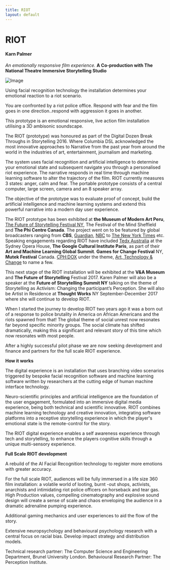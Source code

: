 ```yaml
---
title: RIOT
layout: default
---
```


# RIOT

#### Karn Palmer

*An emotionally responsive film experience.*
**A Co-production with The National Theatre Immersive Storytelling Studio**

![Image](Images/31_Riot_Image1.jpg)

Using facial recognition technology the installation determines your emotional reaction to a riot scenario.

You are confronted by a riot police office. Respond with fear and the film goes in one direction..respond with aggression it goes in another.

This prototype is an emotional responsive, live action film installation utilising a 3D ambisonic soundscape.

The RIOT (prototype) was honoured as part of the Digital Dozen Break Throughs in Storytelling 2016. Where Columbia DSL acknowledged the most innovative approaches to Narrative from the past year from around the world in the industries of art, entertainment, journalism and marketing.

The system uses facial recognition and artificial intelligence to determine your emotional state and subsequent navigate you through a personalised riot experience. The narrative responds in real time through machine learning software to alter the trajectory of the film. RIOT currently measures 3 states: anger, calm and fear. The portable prototype consists of a central computer, large screen, camera and an 8 speaker array.

The objective of the prototype was to evaluate proof of concept, build the artificial intelligence and machine learning systems and extend this powerful narrative into a modern day user experience.

The RIOT prototype has been exhibited at **the Museum of Modern Art Peru**, [The Future of Storytelling Festival NY](https://protect-eu.mimecast.com/s/R232BhnA6Vhv), The Festival of the Mind Sheffield and **The Phi Centre Canada**. The project went on to be featured by global broadcasters ranging from **CBS**,  [Guardian](https://protect-eu.mimecast.com/s/v0v0BfKY28t5), [NBC](https://protect-eu.mimecast.com/s/n161BcWvRbC6) to [The New York Times](https://protect-eu.mimecast.com/s/1ZVZBsbeV1T2) etc. Speaking engagements regarding RIOT have included [Tedx Australia](https://protect-eu.mimecast.com/s/VdDdBhx8e7sX) at the Sydney Opera House, **The Google Cultural Institute Paris**, as part of their **Art and Machine Learning Global Summit**. **Games for Change Festival** NY, **Mutek Festival** Canada. [CPH:DOX](https://protect-eu.mimecast.com/s/5RzRBhk876iE) under the theme, [Art, Technology & Change](https://protect-eu.mimecast.com/s/gLKLBhz4wbTz) to name a few.

This next stage of the RIOT installation will be exhibited at the **V&A Museum** and **The Future of Storytelling** Festival 2017. Karen Palmer will also be a speaker at the **Future of Storytelling Summit NY** talking on the theme of Storytelling as Activism: Changing the participant’s Perception. She will also be Artist in Residence at **Thought Works** NY September-December 2017 where she will continue to develop RIOT.

When I started the journey to develop RIOT two years ago it was a born out of a response to police brutality in America on African Americans and the riots spawned from that! The global theme of social unrest now resonates far beyond specific minority groups. The social climate has shifted dramatically, making this a significant and relevant story of this time which now resonates with most people.

After a highly successful pilot phase we are now seeking development and finance and partners for the full scale RIOT experience.

**How it works**

The digital experience is an installation that uses branching video scenarios triggered by bespoke facial recognition software and machine learning software written by researchers at the cutting edge of human machine interface technology.

Neuro-scientific principles and artificial intelligence are the foundation of the user engagement, formulated into an immersive digital media experience, being both technical and scientific innovative. 
RIOT combines machine learning technology and creative innovation, integrating software platforms into a receptive storytelling experience in which the player's emotional state is the remote-control for the story. 

The RIOT digital experience enables a self awareness experience through tech and storytelling, to enhance the players cognitive skills through a unique multi-sensory experience.

**Full Scale RIOT development**

A rebuild of the AI Facial Recognition technology to register more emotions with greater accuracy.

For the full scale RIOT, audiences will be fully immersed in a life size 360 film installation: a volatile world of looting, burnt -out shops, activists, anarchists and intimidating  riot police officers on horseback and tear gas.
High Production values, compelling cinematography and explosive sound design will create a sense of scale and chaos enveloping the audience in a dramatic adrenaline pumping experience.

Additional gaming mechanics and user experiences to aid the flow of the story.

Extensive neuropsychology and behavioural psychology research with a central focus on racial bias. Develop impact strategy and distribution models.

Technical research partner: The Computer Science and Engineering Department, Brunel University London. Behavioural Research Partner: The Perception Institute. 